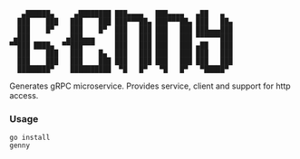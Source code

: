 ```
   ▄██████▄     ▄████████ ███▄▄▄▄   ███▄▄▄▄   ▄██   ▄   
  ███    ███   ███    ███ ███▀▀▀██▄ ███▀▀▀██▄ ███   ██▄ 
  ███    █▀    ███    █▀  ███   ███ ███   ███ ███▄▄▄███ 
 ▄███         ▄███▄▄▄     ███   ███ ███   ███ ▀▀▀▀▀▀███ 
▀▀███ ████▄  ▀▀███▀▀▀     ███   ███ ███   ███ ▄██   ███ 
  ███    ███   ███    █▄  ███   ███ ███   ███ ███   ███ 
  ███    ███   ███    ███ ███   ███ ███   ███ ███   ███ 
  ████████▀    ██████████  ▀█   █▀   ▀█   █▀   ▀█████▀  
```                                                        

Generates gRPC microservice. Provides service, client and support for http access.

### Usage

```shell script
go install
genny
```